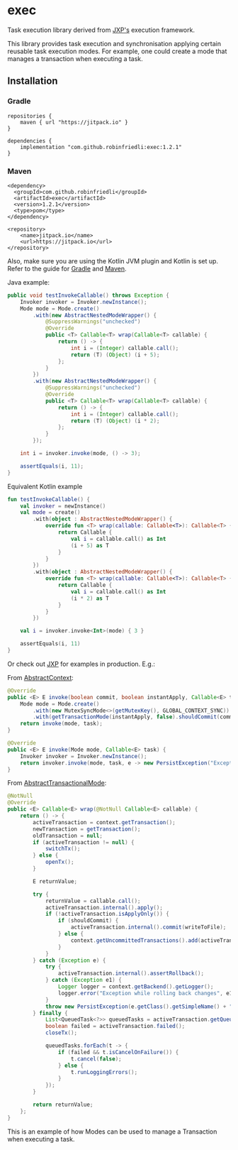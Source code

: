 # exec

Task execution library derived from [JXP's](https://github.com/robinfriedli/JXP) execution framework.

This library provides task execution and synchronisation applying certain reusable task execution modes.
For example, one could create a mode that manages a transaction when executing a task.

## Installation
### Gradle
```
repositories {
    maven { url "https://jitpack.io" }
}

dependencies {
    implementation "com.github.robinfriedli:exec:1.2.1"
}
```

### Maven
```
<dependency>
  <groupId>com.github.robinfriedli</groupId>
  <artifactId>exec</artifactId>
  <version>1.2.1</version>
  <type>pom</type>
</dependency>

<repository>
    <name>jitpack.io</name>
    <url>https://jitpack.io</url>
</repository>
```

Also, make sure you are using the Kotlin JVM plugin and Kotlin is set up.
Refer to the guide for [Gradle](https://kotlinlang.org/docs/reference/using-gradle.html) and [Maven](https://kotlinlang.org/docs/reference/using-maven.html).

Java example:
```java
public void testInvokeCallable() throws Exception {
    Invoker invoker = Invoker.newInstance();
    Mode mode = Mode.create()
        .with(new AbstractNestedModeWrapper() {
            @SuppressWarnings("unchecked")
            @Override
            public <T> Callable<T> wrap(Callable<T> callable) {
                return () -> {
                    int i = (Integer) callable.call();
                    return (T) (Object) (i + 5);
                };
            }
        })
        .with(new AbstractNestedModeWrapper() {
            @SuppressWarnings("unchecked")
            @Override
            public <T> Callable<T> wrap(Callable<T> callable) {
                return () -> {
                    int i = (Integer) callable.call();
                    return (T) (Object) (i * 2);
                };
            }
        });

    int i = invoker.invoke(mode, () -> 3);

    assertEquals(i, 11);
}
```

Equivalent Kotlin example
```kotlin
fun testInvokeCallable() {
    val invoker = newInstance()
    val mode = create()
        .with(object : AbstractNestedModeWrapper() {
            override fun <T> wrap(callable: Callable<T>): Callable<T> {
                return Callable {
                    val i = callable.call() as Int
                    (i + 5) as T
                }
            }
        })
        .with(object : AbstractNestedModeWrapper() {
            override fun <T> wrap(callable: Callable<T>): Callable<T> {
                return Callable {
                    val i = callable.call() as Int
                    (i * 2) as T
                }
            }
        })

    val i = invoker.invoke<Int>(mode) { 3 }

    assertEquals(i, 11)
}
```

Or check out [JXP](https://github.com/robinfriedli/JXP) for examples in production. E.g.:

From [AbstractContext](https://github.com/robinfriedli/JXP/blob/master/src/main/java/net/robinfriedli/jxp/persist/AbstractContext.java#L350):
```java
@Override
public <E> E invoke(boolean commit, boolean instantApply, Callable<E> task) {
    Mode mode = Mode.create()
        .with(new MutexSyncMode<>(getMutexKey(), GLOBAL_CONTEXT_SYNC))
        .with(getTransactionMode(instantApply, false).shouldCommit(commit));
    return invoke(mode, task);
}

@Override
public <E> E invoke(Mode mode, Callable<E> task) {
    Invoker invoker = Invoker.newInstance();
    return invoker.invoke(mode, task, e -> new PersistException("Exception in task", e));
}
```
From [AbstractTransactionalMode](https://github.com/robinfriedli/JXP/blob/master/src/main/java/net/robinfriedli/jxp/exec/AbstractTransactionalMode.java):
```java
@NotNull
@Override
public <E> Callable<E> wrap(@NotNull Callable<E> callable) {
    return () -> {
        activeTransaction = context.getTransaction();
        newTransaction = getTransaction();
        oldTransaction = null;
        if (activeTransaction != null) {
            switchTx();
        } else {
            openTx();
        }

        E returnValue;

        try {
            returnValue = callable.call();
            activeTransaction.internal().apply();
            if (!activeTransaction.isApplyOnly()) {
                if (shouldCommit) {
                    activeTransaction.internal().commit(writeToFile);
                } else {
                    context.getUncommittedTransactions().add(activeTransaction);
                }
            }
        } catch (Exception e) {
            try {
                activeTransaction.internal().assertRollback();
            } catch (Exception e1) {
                Logger logger = context.getBackend().getLogger();
                logger.error("Exception while rolling back changes", e1);
            }
            throw new PersistException(e.getClass().getSimpleName() + " thrown while running task. Closing transaction.", e);
        } finally {
            List<QueuedTask<?>> queuedTasks = activeTransaction.getQueuedTasks();
            boolean failed = activeTransaction.failed();
            closeTx();

            queuedTasks.forEach(t -> {
                if (failed && t.isCancelOnFailure()) {
                    t.cancel(false);
                } else {
                    t.runLoggingErrors();
                }
            });
        }

        return returnValue;
    };
}
```
This is an example of how Modes can be used to manage a Transaction when executing a task.